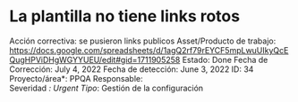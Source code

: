 # La plantilla no tiene links rotos

Acción correctiva: se pusieron links publicos
Asset/Producto de trabajo: https://docs.google.com/spreadsheets/d/1agQ2rf79rEYCF5mpLwuUIkyQcEQugHPViDHgWGYYUEU/edit#gid=1711905258
Estado: Done
Fecha de Corrección: July 4, 2022
Fecha de detección: June 3, 2022
ID: 34
Proyecto/área*: PPQA
Responsable:  
Severidad *: Urgent
Tipo*: Gestión de la configuración